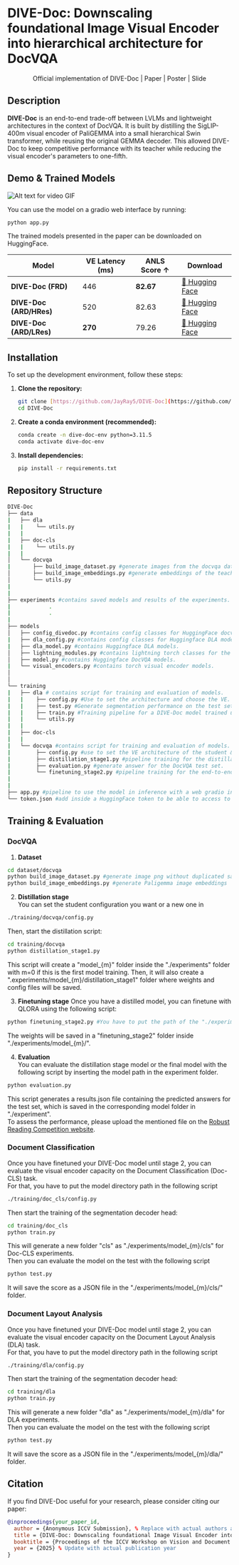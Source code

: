 # DIVE-Doc: Downscaling foundational Image Visual Encoder into hierarchical architecture for DocVQA 
<div align="center">Official implementation of DIVE-Doc | Paper | Poster | Slide </div>

## Description

**DIVE-Doc** is an end-to-end trade-off between LVLMs and lightweight architectures in the context of DocVQA. It is built by distilling the SigLIP-400m visual encoder of PaliGEMMA into a small hierarchical Swin transformer, while reusing the original GEMMA decoder. This allowed DIVE-Doc to keep competitive performance with its teacher while reducing the visual encoder's parameters to one-fifth.

## Demo & Trained Models

![Alt text for video GIF](./demo_readme.gif)

You can use the model on a gradio web interface by running:
```bash
python app.py
```
The trained models presented in the paper can be downloaded on HuggingFace.

| Model                    | VE Latency (ms)| ANLS Score ↑ | Download |
|--------------------------|--------------|----------------|-----|
| **DIVE-Doc (FRD)**       | 446     | **82.67**  |   [🤗 Hugging Face](https://huggingface.co/JayRay5/DIVE-Doc-FRD)  |
| **DIVE-Doc (ARD/HRes)**  | 520     | 82.63        |  [🤗 Hugging Face](https://huggingface.co/JayRay5/DIVE-Doc-ARD-HRes)   |
| **DIVE-Doc (ARD/LRes)**  | **270**    | 79.26       |   [🤗 Hugging Face](https://huggingface.co/JayRay5/DIVE-Doc-ARD-LRes)  |



## Installation

To set up the development environment, follow these steps:

1.  **Clone the repository:**
    ```bash
    git clone [https://github.com/JayRay5/DIVE-Doc](https://github.com/JayRay5/DIVE-Doc)
    cd DIVE-Doc
    ```
2.  **Create a conda environment (recommended):**
    ```bash
    conda create -n dive-doc-env python=3.11.5
    conda activate dive-doc-env
    ```
3.  **Install dependencies:**
    ```bash
    pip install -r requirements.txt
    ```
    
## Repository Structure
```bash
DIVE-Doc
├── data
|   ├── dla
|   |    └── utils.py
|   |
|   ├── doc-cls
|   |    └── utils.py
|   |
│   └── docvqa
|       ├── build_image_dataset.py #generate images from the docvqa dataset without duplicated samples for the distillation stage.
│       ├── build_image_embeddings.py #generate embeddings of the teacher PaliGEMMA for the distillation stage.
│       └── utils.py             
|
|
├── experiments #contains saved models and results of the experiments.
|            .
|            .
|
├── models 
│   ├── config_divedoc.py #contains config classes for HuggingFace docvqa models.
|   ├── dla_config.py #contains config classes for Huggingface DLA models.
|   ├── dla_model.py #contains Huggingface DLA models.
│   ├── lightning_modules.py #contains lightning torch classes for the distillation stage.
│   ├── model.py #contains Huggingface DocVQA models.
|   └── visual_encoders.py #contains torch visual encoder models.
│   
│     
└── training
|   ├── dla # contains script for training and evaluation of models.
|   |    ├── config.py #Use to set the architecture and choose the VE.
|   |    ├── test.py #Generate segmentation performance on the test set for the chosen model.
|   |    ├── train.py #Training pipeline for a DIVE-Doc model trained until finetuning_stage2 or for Donut & PaliGEMMA VE.
|   |    └── utils.py 
|   |
|   ├── doc-cls
|   |
|   └── docvqa #contains script for training and evaluation of models.
|        ├── config.py #use to set the VE architecture of the student & hyperparameters for the distillation stage.
|        ├── distillation_stage1.py #pipeline training for the distillation stage.
|        ├── evaluation.py #generate answer for the DocVQA test set.
|        └── finetuning_stage2.py #pipeline training for the end-to-end finetuning stage.
|        
|
├── app.py #pipeline to use the model in inference with a web gradio interface.
└── token.json #add inside a HuggingFace token to be able to access to the teacher model from HuggingFace.
```
## Training & Evaluation

### DocVQA
1. **Dataset**
```bash
cd dataset/docvqa
python build_image_dataset.py #generate image png without duplicated samples
python build_image_embeddings.py #generate Paligemma image embeddings 
```
2. **Distillation stage** <br>
You can set the student configuration you want or a new one in
```bash
./training/docvqa/config.py
```
Then, start the distillation script: 
```bash
cd training/docvqa
python distillation_stage1.py 
```
This script will create a "model_{m}" folder inside the "./experiments" folder with m=0 if this is the first model training.
Then, it will also create a ".experiments/model_{m}/distillation_stage1" folder where weights and config files will be saved.

3. **Finetuning stage**
Once you have a distilled model, you can finetune with QLORA using the following script:
```bash
python finetuning_stage2.py #You have to put the path of the "./experiments/model_m" folder created by the distillation pipeline in this script
```
The weights will be saved in a "finetuning_stage2" folder inside "./experiments/model_{m}/".

4. **Evaluation** <br>
You can evaluate the distillation stage model or the final model with the following script by inserting the model path in the experiment folder.
```bash
python evaluation.py
```
This script generates a results.json file containing the predicted answers for the test set, which is saved in the corresponding model folder in "./experiment". <br>
To assess the performance, please upload the mentioned file on the [Robust Reading Competition website](https://rrc.cvc.uab.es/?ch=17&com=evaluation&task=1).
### Document Classification
Once you have finetuned your DIVE-Doc model until stage 2, you can evaluate the visual encoder capacity on the Document Classification (Doc-CLS) task.<br>
For that, you have to put the model directory path in the following script
```bash
./training/doc_cls/config.py
```
Then start the training of the segmentation decoder head:
```bash
cd training/doc_cls
python train.py
```
This will generate a new folder "cls" as "./experiments/model_{m}/cls" for Doc-CLS experiments. <br> 
Then you can evaluate the model on the test with the following script
```bash
python test.py
```
It will save the score as a JSON file in the "./experiments/model_{m}/cls/" folder.
### Document Layout Analysis 
Once you have finetuned your DIVE-Doc model until stage 2, you can evaluate the visual encoder capacity on the Document Layout Analysis (DLA) task.<br>
For that, you have to put the model directory path in the following script
```bash
./training/dla/config.py
```
Then start the training of the segmentation decoder head:
```bash
cd training/dla
python train.py
```
This will generate a new folder "dla" as "./experiments/model_{m}/dla" for DLA experiments. <br> 
Then you can evaluate the model on the test with the following script
```bash
python test.py
```
It will save the score as a JSON file in the "./experiments/model_{m}/dla/" folder.
## Citation
If you find DIVE-Doc useful for your research, please consider citing our paper:

```bibtex
@inproceedings{your_paper_id,
  author = {Anonymous ICCV Submission}, % Replace with actual authors after blind review
  title = {DIVE-Doc: Downscaling foundational Image Visual Encoder into hierarchical architecture for DocVQA},
  booktitle = {Proceedings of the ICCV Workshop on Vision and Document Intelligence}, % Update with actual workshop name if different
  year = {2025} % Update with actual publication year
}

